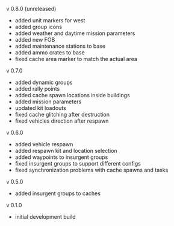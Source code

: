 v 0.8.0 (unreleased)
- added unit markers for west
- added group icons
- added weather and daytime mission parameters
- added new FOB
- added maintenance stations to base
- added ammo crates to base
- fixed cache area marker to match the actual area


v 0.7.0
- added dynamic groups
- added rally points
- added cache spawn locations inside buildings
- added mission parameters
- updated kit loadouts
- fixed cache glitching after destruction
- fixed vehicles direction after respawn

v 0.6.0
- added vehicle respawn
- added respawn kit and location selection
- added waypoints to insurgent groups
- fixed insurgent groups to support different configs
- fixed synchronization problems with cache spawns and tasks

v 0.5.0
- added insurgent groups to caches

v 0.1.0
- initial development build
